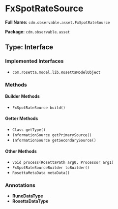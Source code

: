 # FxSpotRateSource

**Full Name:** `cdm.observable.asset.FxSpotRateSource`

**Package:** `cdm.observable.asset`

## Type: Interface

### Implemented Interfaces

- `com.rosetta.model.lib.RosettaModelObject`

### Methods

#### Builder Methods

- `FxSpotRateSource build()`

#### Getter Methods

- `Class getType()`
- `InformationSource getPrimarySource()`
- `InformationSource getSecondarySource()`

#### Other Methods

- `void process(RosettaPath arg0, Processor arg1)`
- `FxSpotRateSourceBuilder toBuilder()`
- `RosettaMetaData metaData()`

### Annotations

- **RuneDataType**
- **RosettaDataType**


